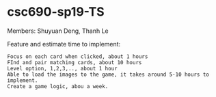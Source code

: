 # csc690-sp19-TS

Members: Shuyuan Deng,
         Thanh Le
         
Feature and estimate time to implement:

    Focus on each card when clicked, about 1 hours
    FInd and pair matching cards, about 10 hours
    Level option, 1,2,3,.., about 1 hour
    Able to load the images to the game, it takes around 5-10 hours to implement.
    Create a game logic, abou a week. 
